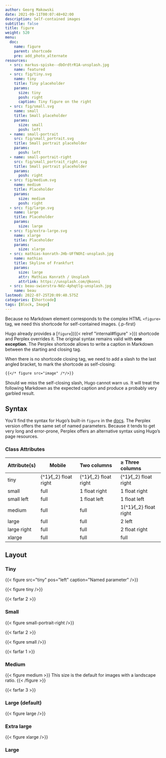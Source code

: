 ```yaml
---
author: Georg Makowski
date: 2021-09-11T00:07:48+02:00
description: Self-contained images
subtitle: false
title: figure
weight: 520
menu:
  doc:
    name: figure
    parent: shortcode
    pre: add_photo_alternate
resources:
  - src: markus-spiske--dbOrdtrR1A-unsplash.jpg
    name: featured
  - src: fig/tiny.svg
    name: tiny
    title: Tiny placeholder
    params:
      size: tiny
      posh: right
      caption: Tiny figure on the right
  - src: fig/small.svg
    name: small
    title: Small placeholder
    params:
      size: small 
      posh: left
  - name: small-portrait
    src: fig/small_portrait.svg
    title: Small portrait placeholder
    params:
      posh: left
  - name: small-portrait-right
    src: fig/small_portrait_right.svg
    title: Small portrait placeholder
    params:
      posh: right
  - src: fig/medium.svg
    name: medium
    title: Placeholder
    params:
      size: medium 
      posh: right
  - src: fig/large.svg
    name: large
    title: Placeholder
    params:
      size: large
  - src: fig/extra-large.svg
    name: xlarge
    title: Placeholder
    params:
      size: xlarge
  - src: mathias-konrath-JHb-UFfNOhI-unsplash.jpg
    name: mathias
    title: Skyline of Frankfurt
    params:
      size: large
      attr: Mathias Konrath / Unsplash
      attrlink: https://unsplash.com/@konni
  - src: beau-swierstra-Ndz-4phqtlg-unsplash.jpg
    name: beau
lastmod: 2022-07-25T20:09:40.575Z
categories: [Shortcode]
tags: [Block, Image]
---
```


Because no Markdown element corresponds to the complex HTML `<figure>` tag, we need this shortcode for self-contained images.
{.p-first} <!--more-->

Hugo already provides a [`figure`]({{< relref "internal#figure" >}}) shortcode and Perplex overrides it. The original syntax remains valid with **one exception**. The Perplex shortcode allows to write a caption in Markdown between the starting and closing tag.

When there is no shortcode closing tag, we need to add a slash to the last angled bracket, to mark the shortcode as self-closing:

```md {.left}
{{</* figure src="image" /*/>}}
```

Should we miss the self-closing slash, Hugo cannot warn us. It will treat the following Markdown as the expected caption and produce a probably very garbled result.

## Syntax

You’ll find the syntax for Hugo’s built-in `figure` in the [docs][hugofig]. The Perplex version offers the same set of named parameters.  Because it tends to get very long and error-prone, Perplex offers an alternative syntax using Hugo’s page resources.

### Class Attributes

| Attribute(s) | Mobile                      | Two columns                 | &ge; Three columns              |
|:-------------|-----------------------------|:----------------------------|:--------------------------------|
| tiny         | {^1}&frasl;{_2} float right | {^1}&frasl;{_2} float right | {^1}&frasl;{_2} float right     |
| small        | full                        | 1 float right               | 1 float right                   |
| small left   | full                        | 1 float left                | 1 float left                    |
| medium       | full                        | full                        | 1{^1}&frasl;{_2} float right                   |
| large        | full                        | full                        | 2 left                          |
| large right  | full                        | full                        | 2 float right                   |
| xlarge       | full                        | full                        | full                            |

## Layout

### Tiny

{{< figure src="tiny" pos="left" caption="Named parameter" />}}

{{< figure tiny />}}

{{< farfar 2 >}}

### Small

{{< figure small-portrait-right />}}

{{< farfar 2 >}}

{{< figure small />}}

{{< farfar 1 >}}

### Medium

{{< figure medium >}}
This size is the default for images with a landscape ratio.
{{< /figure >}}

{{< farfar 3 >}}

### Large (default)

{{< figure large />}}

### Extra large

{{< figure xlarge />}}

### Large

[hugofig]: https://gohugo.io/content-management/shortcodes/#figure=
